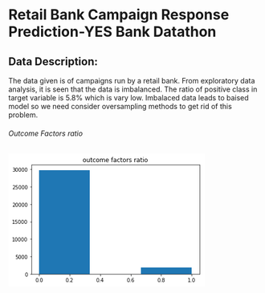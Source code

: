 # Retail Bank Campaign Response Prediction-YES Bank Datathon 

## Data Description:
<p>The data given is of campaigns run by a retail bank. From exploratory data analysis, it is seen that the data is imbalanced. The ratio of positive class in target variable is 5.8% which is vary low. Imbalaced data leads to baised model so we need consider oversampling methods to get rid of this problem. </p> 

###### Outcome Factors ratio

![Screenshot](https://github.com/shubhampatil1/Retail-Bank-Campaign-Response-Prediction-YES-Bank-Datathon-/blob/master/outcome%20factors%20ratio.png)
